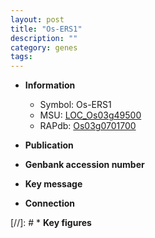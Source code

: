 ```yaml
---
layout: post
title: "Os-ERS1"
description: ""
category: genes
tags: 
---
```


* **Information**  
    + Symbol: Os-ERS1  
    + MSU: [LOC_Os03g49500](http://rice.uga.edu/cgi-bin/ORF_infopage.cgi?orf=LOC_Os03g49500)  
    + RAPdb: [Os03g0701700](http://rapdb.dna.affrc.go.jp/viewer/gbrowse_details/irgsp1?name=Os03g0701700)  

* **Publication**  

* **Genbank accession number**  

* **Key message**  

* **Connection**  

[//]: # * **Key figures**  


